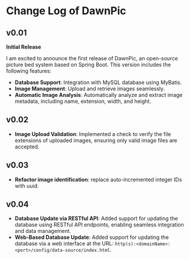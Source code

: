 # Change Log of DawnPic

## v0.01

**Initial Release**

I am excited to announce the first release of DawnPic, an open-source picture bed system based on Spring Boot. This version includes the following features:

- **Database Support**: Integration with MySQL database using MyBatis.
- **Image Management**: Upload and retrieve images seamlessly.
- **Automatic Image Analysis**: Automatically analyze and extract image metadata, including name, extension, width, and height.

## v0.02

- **Image Upload Validation**: Implemented a check to verify the file extensions of uploaded images, ensuring only valid image files are accepted.

## v0.03

- **Refactor image identification**: replace auto-incremented integer IDs with uuid.

## v0.04

- **Database Update via RESTful API**: Added support for updating the database using RESTful API endpoints, enabling seamless integration and data management.
- **Web-Based Database Update**: Added support for updating the database via a web interface at the URL: `http(s):<domainName>:<port>/config/data-source/index.html`.
